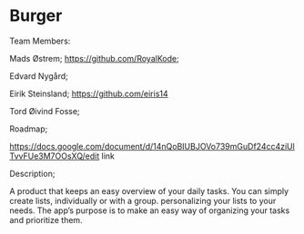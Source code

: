# Burger 

Team Members:

Mads Østrem;
https://github.com/RoyalKode;

Edvard Nygård;

Eirik Steinsland;
https://github.com/eiris14

Tord Øivind Fosse;


Roadmap;

https://docs.google.com/document/d/14nQoBIUBJOVo739mGuDf24cc4ziUlTvvFUe3M7OOsXQ/edit
link


Description;

A product that keeps an easy overview of your daily tasks. 
You can simply create lists, individually or with a group. personalizing your lists to your needs. 
The app’s purpose is to make an easy way of organizing your tasks and prioritize them.
